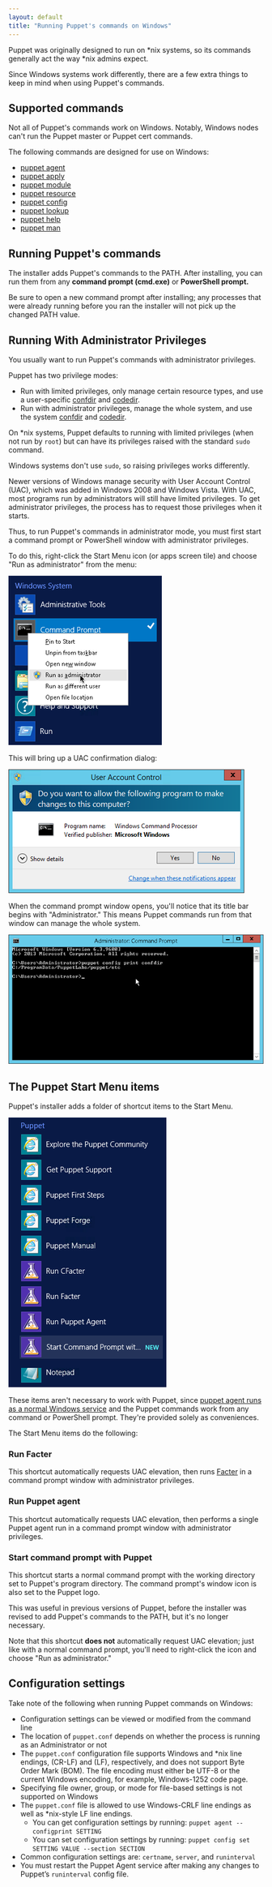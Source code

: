 ```yaml
---
layout: default
title: "Running Puppet's commands on Windows"
---
```


[confdir]: ./dirs_confdir.html
[codedir]: ./dirs_codedir.html
[agent_service]: ./services_agent_windows.html
[facter]: {{facter}}
[puppet agent]: ./man/agent.html
[puppet apply]: ./man/apply.html
[puppet module]: ./man/module.html
[puppet resource]: ./man/resource.html
[puppet config]: ./man/config.html
[puppet help]: ./man/help.html
[puppet man]: ./man/man.html
[puppet lookup]: ./man/lookup.html

Puppet was originally designed to run on \*nix systems, so its commands generally act the way \*nix admins expect.

Since Windows systems work differently, there are a few extra things to keep in mind when using Puppet's commands.

## Supported commands

Not all of Puppet's commands work on Windows. Notably, Windows nodes can't run the Puppet master or Puppet cert commands.

The following commands are designed for use on Windows:

- [puppet agent][]
- [puppet apply][]
- [puppet module][]
- [puppet resource][]
- [puppet config][]
- [puppet lookup][]
- [puppet help][]
- [puppet man][]

## Running Puppet's commands

The installer adds Puppet's commands to the PATH. After installing, you can run them from any **command prompt (cmd.exe)** or **PowerShell prompt.**

Be sure to open a new command prompt after installing; any processes that were already running before you ran the installer will not pick up the changed PATH value.

## Running With Administrator Privileges

[uac]: ./images/uac.png
[rightclick]: ./images/run_as_admin.png
[admin_prompt]: ./images/windows_administrator_prompt.png

You usually want to run Puppet's commands with administrator privileges.

Puppet has two privilege modes:

* Run with limited privileges, only manage certain resource types, and use a user-specific [confdir][] and [codedir][].
* Run with administrator privileges, manage the whole system, and use the system [confdir][] and [codedir][].

On \*nix systems, Puppet defaults to running with limited privileges (when not run by `root`) but can have its privileges raised with the standard `sudo` command.

Windows systems don't use `sudo`, so raising privileges works differently.

Newer versions of Windows manage security with User Account Control (UAC), which was added in Windows 2008 and Windows Vista. With UAC, most programs run by administrators will still have limited privileges. To get administrator privileges, the process has to request those privileges when it starts.

Thus, to run Puppet's commands in administrator mode, you must first start a command prompt or PowerShell window with administrator privileges.

To do this, right-click the Start Menu icon (or apps screen tile) and choose "Run as administrator" from the menu:

![The right click menu, with run as administrator highlighted][rightclick]

This will bring up a UAC confirmation dialog:

![UAC dialog][uac]

When the command prompt window opens, you'll notice that its title bar begins with "Administrator." This means Puppet commands run from that window can manage the whole system.

![A command prompt with Administrator in the title bar][admin_prompt]


## The Puppet Start Menu items

[start_menu]: ./images/start_menu.png

Puppet's installer adds a folder of shortcut items to the Start Menu.

![Puppet's Start Menu items][start_menu]

These items aren't necessary to work with Puppet, since [puppet agent runs as a normal Windows service][agent_service] and the Puppet commands work from any command or PowerShell prompt. They're provided solely as conveniences.

The Start Menu items do the following:

### Run Facter

This shortcut automatically requests UAC elevation, then runs [Facter][] in a command prompt window with administrator privileges.


### Run Puppet agent

This shortcut automatically requests UAC elevation, then performs a single Puppet agent run in a command prompt window with administrator privileges.

### Start command prompt with Puppet

This shortcut starts a normal command prompt with the working directory set to Puppet's program directory. The command prompt's window icon is also set to the Puppet logo.

This was useful in previous versions of Puppet, before the installer was revised to add Puppet's commands to the PATH, but it's no longer necessary.

Note that this shortcut **does not** automatically request UAC elevation; just like with a normal command prompt, you'll need to right-click the icon and choose "Run as administrator."

## Configuration settings

Take note of the following when running Puppet commands on Windows:

* Configuration settings can be viewed or modified from the command line
* The location of `puppet.conf` depends on whether the process is running as an Administrator or not
* The `puppet.conf` configuration file supports Windows and *nix line endings, (CR-LF) and (LF), respectively, and does not support Byte Order Mark (BOM). The file encoding must either be UTF-8 or the current Windows encoding, for example, Windows-1252 code page. 
* Specifying file owner, group, or mode for file-based settings is not supported on Windows
* The `puppet.conf` file is allowed to use Windows-CRLF line endings as well as *nix-style LF line endings.
  * You can get configuration settings by running: `puppet agent --configprint SETTING`
  * You can set configuration settings by running: `puppet config set SETTING VALUE --section SECTION`
* Common configuration settings are: `certname`, `server`, and `runinterval`
* You must restart the Puppet Agent service after making any changes to Puppet’s `runinterval` config file.

